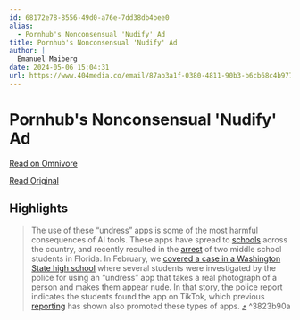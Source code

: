 ```yaml
---
id: 68172e78-8556-49d0-a76e-7dd38db4bee0
alias:
  - Pornhub's Nonconsensual 'Nudify' Ad
title: Pornhub's Nonconsensual 'Nudify' Ad
author: |
  Emanuel Maiberg
date: 2024-05-06 15:04:31
url: https://www.404media.co/email/87ab3a1f-0380-4811-90b3-b6cb68c4b977/
---
```


# Pornhub's Nonconsensual 'Nudify' Ad

[Read on Omnivore](https://omnivore.app/me/pornhub-s-nonconsensual-nudify-ad-18f4e386988)

[Read Original](https://www.404media.co/email/87ab3a1f-0380-4811-90b3-b6cb68c4b977/)

## Highlights

> The use of these “undress” apps is some of the most harmful consequences of AI tools. These apps have spread to [schools](https://www.nbcnews.com/news/us-news/little-recourse-teens-girls-victimized-ai-deepfake-nudes-rcna126399?ref=404media.co) across the country, and recently resulted in the [arrest](https://www.wired.com/story/florida-teens-arrested-deepfake-nudes-classmates/?ref=404media.co) of two middle school students in Florida. In February, we [covered a case in a Washington State high school](https://www.404media.co/what-was-she-supposed-to-report-police-report-shows-how-a-high-school-deepfake-nightmare-unfolded/) where several students were investigated by the police for using an “undress” app that takes a real photograph of a person and makes them appear nude. In that story, the police report indicates the students found the app on TikTok, which previous [reporting](https://www.vice.com/en/article/m7b4b3/x-lags-behind-tiktok-meta-in-restricting-nudify-apps-for-non-consensual-ai-porn?ref=404media.co) has shown also promoted these types of apps. [⤴️](https://omnivore.app/me/pornhub-s-nonconsensual-nudify-ad-18f4e386988#3823b90a-6192-4792-abc8-0b55b78091fb)  ^3823b90a

